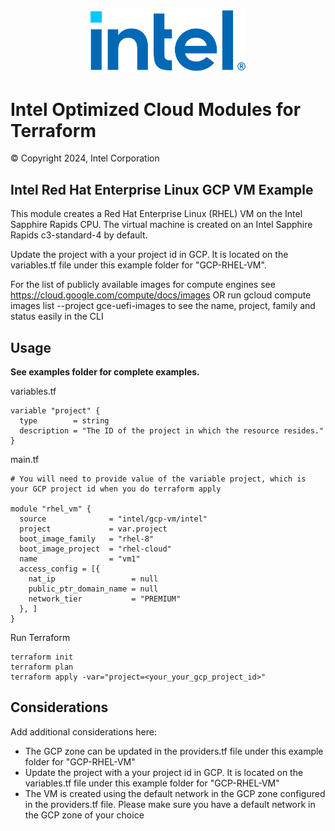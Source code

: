 <p align="center">
  <img src="https://github.com/intel/terraform-intel-gcp-vm/blob/main/images/logo-classicblue-800px.png?raw=true" alt="Intel Logo" width="250"/>
</p>

# Intel Optimized Cloud Modules for Terraform

© Copyright 2024, Intel Corporation

## Intel Red Hat Enterprise Linux GCP VM Example

This module creates a Red Hat Enterprise Linux (RHEL) VM on the Intel Sapphire Rapids CPU. The virtual machine is created on an Intel Sapphire Rapids c3-standard-4 by default.

Update the project with a your project id in GCP. It is located on the variables.tf file under this example folder for "GCP-RHEL-VM".

For the list of publicly available images for compute engines see https://cloud.google.com/compute/docs/images OR run gcloud compute images list --project gce-uefi-images to see the name, project, family and status easily in the CLI

## Usage

**See examples folder for complete examples.**

variables.tf

```hcl
variable "project" {
  type        = string
  description = "The ID of the project in which the resource resides."
}
```

main.tf
```hcl
# You will need to provide value of the variable project, which is your GCP project id when you do terraform apply

module "rhel_vm" {
  source              = "intel/gcp-vm/intel"
  project             = var.project
  boot_image_family   = "rhel-8"
  boot_image_project  = "rhel-cloud"
  name                = "vm1"
  access_config = [{
    nat_ip                 = null
    public_ptr_domain_name = null
    network_tier           = "PREMIUM"
  }, ]
}
```



Run Terraform

```hcl
terraform init  
terraform plan
terraform apply -var="project=<your_your_gcp_project_id>" 
```

## Considerations
Add additional considerations here:
- The GCP zone can be updated in the providers.tf file under this example folder for "GCP-RHEL-VM"
- Update the project with a your project id in GCP. It is located on the variables.tf file under this example folder for "GCP-RHEL-VM"
- The VM is created using the default network in the GCP zone configured in the providers.tf file. Please make sure you have a default network in the GCP zone of your choice
